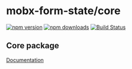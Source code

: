 # mobx-form-state/core

[![npm version](https://img.shields.io/npm/v/@mobx-form-state/core.svg?style=flat-square)](https://www.npmjs.org/package/@mobx-form-state/core)
[![npm downloads](https://img.shields.io/npm/dm/@mobx-form-state/core.svg?style=flat-square)](http://npm-stat.com/charts.html?package=mobx-form-state/core)
[![Build Status](https://travis-ci.org/mobx-form-state/core.svg?branch=master)](https://travis-ci.org/@mobx-form-state/core)

## Core package

[Documentation](https://mobx-form-state.netlify.com)

